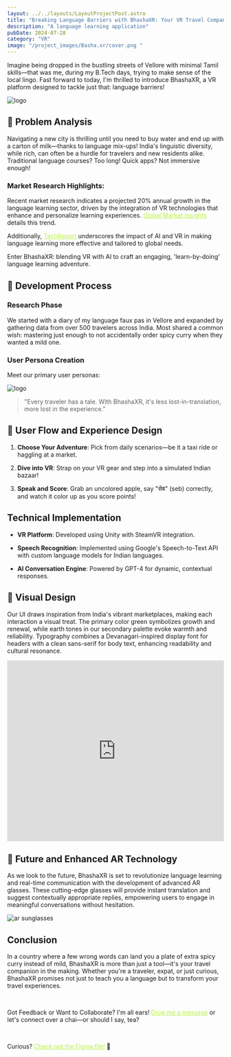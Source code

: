 ```yaml
---
layout: ../../layouts/LayoutProjectPost.astro
title: "Breaking Language Barriers with BhashaXR: Your VR Travel Companion"
description: "A language learning application"
pubDate: 2024-07-28
category: "VR"
image: "/project_images/Basha.xr/cover.png "
---
```


Imagine being dropped in the bustling streets of Vellore with minimal Tamil skills—that was me, during my B.Tech days, trying to make sense of the local lingo. Fast forward to today, I'm thrilled to introduce BhashaXR, a VR platform designed to tackle just that: language barriers!

![logo](/project_images/Basha.xr/cover.png)

## 🎯 Problem Analysis

Navigating a new city is thrilling until you need to buy water and end up with a carton of milk—thanks to language mix-ups! India's linguistic diversity, while rich, can often be a hurdle for travelers and new residents alike. Traditional language courses? Too long! Quick apps? Not immersive enough!

### Market Research Highlights:

Recent market research indicates a projected 20% annual growth in the language learning sector, driven by the integration of VR technologies that enhance and personalize learning experiences. <a href="https://www.gminsights.com/industry-analysis/language-learning-market" style="color: #BAF144; text-decoration: underline;">Global Market Insights</a> details this trend.

Additionally, <a href="https://techreport.com/statistics/lifestyle/language-learning-market-statistics/" style="color: #BAF144; text-decoration: underline;">TechReport</a> underscores the impact of AI and VR in making language learning more effective and tailored to global needs.

Enter BhashaXR: blending VR with AI to craft an engaging, 'learn-by-doing' language learning adventure.

## 🧩 Development Process

### Research Phase

We started with a diary of my language faux pas in Vellore and expanded by gathering data from over 500 travelers across India. Most shared a common wish: mastering just enough to not accidentally order spicy curry when they wanted a mild one.

### User Persona Creation

Meet our primary user personas:

![logo](/project_images/Basha.xr/persona.png)

> "Every traveler has a tale. With BhashaXR, it's less lost-in-translation, more lost in the experience."

## 📌 User Flow and Experience Design

1. **Choose Your Adventure**: Pick from daily scenarios—be it a taxi ride or haggling at a market.

2. **Dive into VR**: Strap on your VR gear and step into a simulated Indian bazaar!

3. **Speak and Score**: Grab an uncolored apple, say "सेब" (seb) correctly, and watch it color up as you score points!

## Technical Implementation

- **VR Platform**: Developed using Unity with SteamVR integration.

- **Speech Recognition**: Implemented using Google's Speech-to-Text API with custom language models for Indian languages.

- **AI Conversation Engine**: Powered by GPT-4 for dynamic, contextual responses.

## 🎨 Visual Design

Our UI draws inspiration from India's vibrant marketplaces, making each interaction a visual treat. The primary color green symbolizes growth and renewal, while earth tones in our secondary palette evoke warmth and reliability. Typography combines a Devanagari-inspired display font for headers with a clean sans-serif for body text, enhancing readability and cultural resonance.

<iframe width="100%" height="420px" src="https://www.youtube.com/embed/eJNj0DHgdcA" frameborder="0" allowfullscreen></iframe>

## 🔦 Future and Enhanced AR Technology

As we look to the future, BhashaXR is set to revolutionize language learning and real-time communication with the development of advanced AR glasses. These cutting-edge glasses will provide instant translation and suggest contextually appropriate replies, empowering users to engage in meaningful conversations without hesitation.

![ar sunglasses](/project_images/Basha.xr/1920_movieartist039simpression.jpg)

## Conclusion

In a country where a few wrong words can land you a plate of extra spicy curry instead of mild, BhashaXR is more than just a tool—it's your travel companion in the making. Whether you're a traveler, expat, or just curious, BhashaXR promises not just to teach you a language but to transform your travel experiences.

<br>

Got Feedback or Want to Collaborate? I'm all ears! <a href="mailto:hello@vaibhavpathak.me" style="color: #BAF144; text-decoration: underline;">Drop me a message</a>
or let's connect over a chai—or should I say, tea?

<br>

Curious? <a href="https://www.figma.com/design/WvVNic4hp2DAGpnCUdKjSV/bh%C4%81%E1%B9%A3h%C4%81.xr?node-id=60-411&t=QndyCiaJXLOAkddb-1" style="color: #BAF144; text-decoration: underline;" target="_blank">Check out the Figma file!</a> 🚀

<br>

<!--
# Hi there!

This Markdown file creates a page at `your-domain.com/post1/`

![Example image](/preview.png)

It probably isn't styled much, but Markdown does support:

- **bold** and _italics._
- lists
- [links](https://astro.build)
- and more!
  -->
